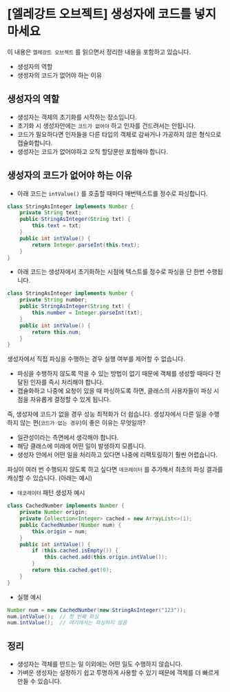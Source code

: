 # [엘레강트 오브젝트] 생성자에 코드를 넣지 마세요

이 내용은 `엘레강트 오브젝트` 를 읽으면서 정리한 내용을 포함하고 있습니다.

- 생성자의 역할
- 생성자의 코드가 없어야 하는 이유

## 생성자의 역할

- 생성자는 객체의 초기화를 시작하는 장소입니다.
- 초기화 시 생성자안에는 `코드가 없어야` 하고 인자를 건드려서는 안됩니다.
- 코드가 필요하다면 인자들을 다른 타입의 객체로 감싸거나 가공하지 않은 형식으로 캡슐화합니다.
- 생성자는 코드가 없어야하고 오직 할당문만 포함해야 합니다.

## 생성자의 코드가 없어야 하는 이유

- 아래 코드는 `intValue()` 를 호출할 때마다 매번텍스트를 정수로 파싱합니다.
  
```java
class StringAsInteger implements Number {
    private String text;
    public StringAsInteger(String txt) {
        this.text = txt;
    }
    public int intValue() {
        return Integer.parseInt(this.text);
    }
}
```

- 아래 코드는 생성자에서 초기화하는 시점에 텍스트를 정수로 파싱을 단 한번 수행됩니다.
  
```java
class StringAsInteger implements Number {
    private String number;
    public StringAsInteger(String txt) {
        this.number = Integer.parseInt(txt);
    }
    public int intValue() {
        return this.num;
    }
}
```

생성자에서 직접 파싱을 수행하는 경우 실행 여부를 제어할 수 없습니다.

- 파싱을 수행하지 않도록 막을 수 있는 방법이 없기 때문에 객체를 생성할 때마다 전달된 인자를 즉시 처리해야 합니다.
- 캡슐화하고 나중에 요청이 있을 때 파싱하도록 하면, 클래스의 사용자들이 파싱 시점을 자유롭게 결정할 수 있게 됩니다.

즉, 생성자에 코드가 없을 경우 성능 최적화가 더 쉽습니다.
생성자에서 다른 일을 수행하지 않는 편(`코드가 없는 경우`)이 좋은 이유는 무엇일까?

- 일관성이라는 측면에서 생각해야 합니다.
- 해당 클래스에 미래에 어떤 일이 발생하지 모릅니다.
- 생성자 안에서 어떤 일을 처리하고 있다면 나중에 리팩토링하기 훨씬 어렵습니다.

파싱이 여러 번 수행되지 않도록 하고 싶다면 `데코레이터` 를 추가해서 최초의 파싱 결과를 캐싱할 수 있습니다. (아래는 예시)

- `데코레이터` 패턴 생성자 예시
  
```java
class CachedNumber implements Number {
    private Number origin;
    private Collection<Integer> cached = new ArrayList<>(1);
    public CachedNumber(Number num) {
        this.origin = num;
    }
    public int intValue() {
        if (this.cached.isEmpty()) {
            this.cached.add(this.origin.intValue());
        }
        return this.cached.get(0);
    }
}
```

- 실행 예시

```java
Number num = new CachedNumber(new StringAsInteger("123"));
num.intValue();  // 첫 번째 파싱
num.intValue();  // 여기에서는 파싱하지 않음
```

## 정리

- 생성자는 객체를 만드는 일 이외에는 어떤 일도 수행하지 않습니다.
- 가벼운 생성자는 설정하기 쉽고 투명하게 사용할 수 있기 때문에 객체를 더 빠르게 만들 수 있습니다.